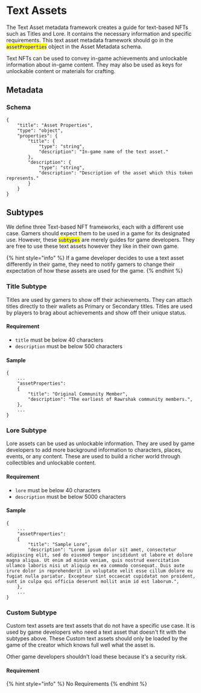 # Text Assets

The Text Asset metadata framework creates a guide for text-based NFTs such as Titles and Lore. It contains the necessary information and specific requirements. This text asset metadata framework should go in the <mark style="color:blue;">`assetProperties`</mark> <mark style="color:blue;"></mark><mark style="color:blue;"></mark> object in the Asset Metadata schema.

Text NFTs can be used to convey in-game achievements and unlockable information about in-game content. They may also be used as keys for unlockable content or materials for crafting.&#x20;

## Metadata

### Schema

```
{
    "title": "Asset Properties",
    "type": "object",
    "properties": {
        "title": {
            "type": "string",
            "description": "In-game name of the text asset."
        },
        "description": {
            "type": "string",
            "description": "Description of the asset which this token represents."
        }
    }
}
```

## Subtypes

We define three Text-based NFT frameworks, each with a different use case. Gamers should expect them to be used in a game for its designated use. However, these <mark style="color:blue;">`subtypes`</mark> are merely guides for game developers. They are free to use these text assets however they like in their own game.

{% hint style="info" %}
If a game developer decides to use a text asset differently in their game, they need to notify gamers to change their expectation of how these assets are used for the game.
{% endhint %}

### Title Subtype

Titles are used by gamers to show off their achievements. They can attach titles directly to their wallets as Primary or Secondary titles. Titles are used by players to brag about achievements and show off their unique status.&#x20;

#### Requirement

* `title` must be below 40 characters
* `description` must be below 500 characters

#### Sample

```
{
    ...
    "assetProperties": 
    {
        "title": "Original Community Member",
        "description": "The earliest of Rawrshak community members.",
    },
    ...
}
```

### Lore Subtype

Lore assets can be used as unlockable information. They are used by game developers to add more background information to characters, places, events, or any content. These are used to build a richer world through collectibles and unlockable content.&#x20;

#### Requirement

* `lore` must be below 40 characters
* `description` must be below 5000 characters

#### Sample

```
{
    ...
    "assetProperties": 
    {
        "title": "Sample Lore",
        "description": "Lorem ipsum dolor sit amet, consectetur adipiscing elit, sed do eiusmod tempor incididunt ut labore et dolore magna aliqua. Ut enim ad minim veniam, quis nostrud exercitation ullamco laboris nisi ut aliquip ex ea commodo consequat. Duis aute irure dolor in reprehenderit in voluptate velit esse cillum dolore eu fugiat nulla pariatur. Excepteur sint occaecat cupidatat non proident, sunt in culpa qui officia deserunt mollit anim id est laborum.",
    },
    ...
}
```

### Custom Subtype

Custom text assets are text assets that do not have a specific use case. It is used by game developers who need a text asset that doesn't fit with the subtypes above. These Custom text assets should only be loaded by the game of the creator which knows full well what the asset is.&#x20;

Other game developers shouldn't load these because it's a security risk.&#x20;

#### Requirement

{% hint style="info" %}
No Requirements
{% endhint %}
